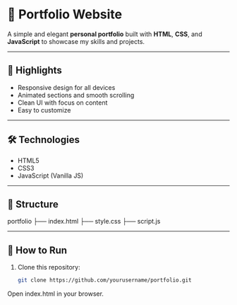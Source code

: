 # 🌟 Portfolio Website

A simple and elegant **personal portfolio** built with **HTML**, **CSS**, and **JavaScript** to showcase my skills and projects.

---

## 🔹 Highlights
- Responsive design for all devices
- Animated sections and smooth scrolling
- Clean UI with focus on content
- Easy to customize

---

## 🛠 Technologies
- HTML5  
- CSS3  
- JavaScript (Vanilla JS)  

---

## 📂 Structure
portfolio
├── index.html
├── style.css
├── script.js


---

## 🚀 How to Run
1. Clone this repository:
   ```bash
   git clone https://github.com/yourusername/portfolio.git
Open index.html in your browser.
